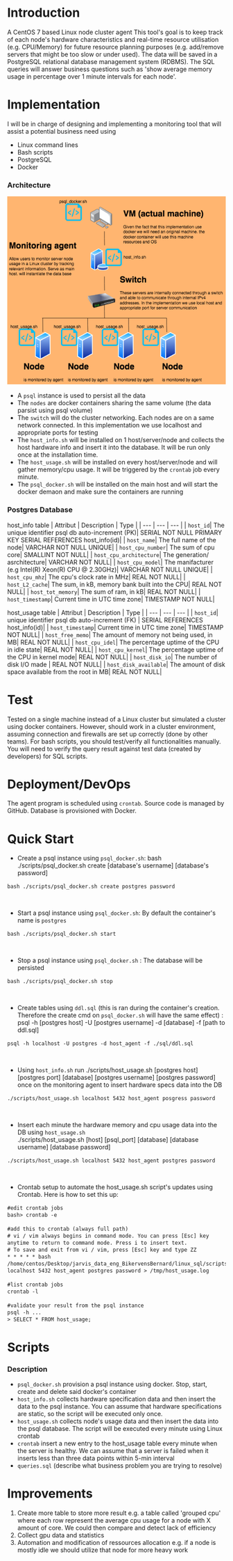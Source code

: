 
# Introduction

A CentOS 7 based Linux node cluster agent
This tool's goal is to keep track of each node's hardware characteristics and real-time resource utilisation (e.g. CPU/Memory) for future resource planning purposes (e.g. add/remove servers that might be too slow or under used). 
The data will be saved in a PostgreSQL relational database management system (RDBMS). 
The SQL queries will answer business questions such as 'show average memory usage in percentage over 1 minute intervals for each node'.

# Implementation

I will be in charge of designing and implementing a monitoring tool that will assist a potential business need using 
 - Linux command lines
 - Bash scripts
 - PostgreSQL
 - Docker

### **Architecture**

![architecture](./assets/architecture.png)

- A `psql` instance is used to persist all the data
- The `nodes` are docker containers sharing the same volume (the data parsist using psql volume)
- The `switch` will do the cluster networking. Each nodes are on a same network connected. In this implementation we use localhost and appropriate ports for testing
- The `host_info.sh` will be installed on 1 host/server/node and collects the host hardware info and insert it into the database. It will be run only once at the installation time.
- The `host_usage.sh` will be installed on every host/server/node and will gather memory/cpu usage. It will be triggered by the `crontab` job every minute.
- The `psql_docker.sh` will be installed on the main host and will start the docker demaon and make sure the containers are running

### **Postgres Database**

host_info table
| Attribut | Description | Type |
| --- | --- | --- |
| `host_id`| The unique identifier psql db auto-increment (PK)| SERIAL NOT NULL PRIMARY KEY SERIAL REFERENCES host_info(id)|
| `host_name`| The full name of the node| VARCHAR NOT NULL UNIQUE|
| `host_cpu_number`| The sum of cpu core| SMALLINT NOT NULL|
| `host_cpu_architecture`| The generation/ asrchitecture| VARCHAR NOT NULL|
| `host_cpu_model`| The manifacturer (e.g Intel(R) Xeon(R) CPU @ 2.30GHz)| VARCHAR NOT NULL UNIQUE|
| `host_cpu_mhz`| The cpu's clock rate in MHz| REAL NOT NULL|
| `host_L2_cache`| The sum, in kB, memory bank built into the CPU| REAL NOT NULL|
| `host_tot_memory`| The sum of ram, in kB| REAL NOT NULL|
| `host_timestamp`| Current time in UTC time zone| TIMESTAMP NOT NULL|

host_usage table
| Attribut | Description | Type |
| --- | --- | --- |
| `host_id`| unique identifier psql db auto-increment (FK) | SERIAL REFERENCES host_info(id)|
| `host_timestamp`| Current time in UTC time zone| TIMESTAMP NOT NULL|
| `host_free_memo`| The amount of memory not being used, in MB| REAL NOT NULL|
| `host_cpu_idel`| The percentage uptime of the CPU in idle state| REAL NOT NULL|
| `host_cpu_kernel`| The percentage uptime of the CPU in kernel mode| REAL NOT NULL|
| `host_disk_io`| The number of disk I/O made  | REAL NOT NULL|
| `host_disk_available`| The amount of disk space available from the root in MB| REAL NOT NULL|

# Test

Tested on a single machine instead of a Linux cluster but simulated a cluster using docker containers. 
However, should work in a cluster environment, assuming connection and firewalls are set up correctly (done by other teams). 
For bash scripts, you should test/verify all functionalities manually. You will need to verify the query result against test data (created by developers) for SQL scripts.

# Deployment/DevOps

The agent program is scheduled using `crontab`. Source code is managed by GitHub. Database is provisioned with Docker.

# Quick Start
- Create a psql instance using `psql_docker.sh`: bash ./scripts/psql_docker.sh create [database's username] [database's password] 
```
bash ./scripts/psql_docker.sh create postgres password
```

<br/>

- Start a psql instance using `psql_docker.sh`: By default the container's name is `postgres`
```
bash ./scripts/psql_docker.sh start
```

<br/>

- Stop a psql instance using `psql_docker.sh` : The database will be persisted
```
bash ./scripts/psql_docker.sh stop
```

<br/>

- Create tables using `ddl.sql` (this is ran during the container's creation. Therefore the create cmd on `psql_docker.sh` will have the same effect) : psql -h [postgres host] -U [postgres username] -d [database] -f [path to ddl.sql]
```
psql -h localhost -U postgres -d host_agent -f ./sql/ddl.sql
```

<br/>

- Using `host_info.sh` run ./scripts/host_usage.sh [postgres host] [postgres port] [database] [postgres username] [postgres password] once on the monitoring agent to insert hardware specs data into the DB
```
./scripts/host_usage.sh localhost 5432 host_agent posgress password
```

<br/>

- Insert each minute the hardware memory and cpu usage data into the DB using `host_usage.sh` <br/> ./scripts/host_usage.sh [host] [psql_port] [database] [database username] [database password]
```
./scripts/host_usage.sh localhost 5432 host_agent postgres password
```

<br/>

- Crontab setup to automate the host_usage.sh script's updates using Crontab. Here is how to set this up:
```
#edit crontab jobs
bash> crontab -e

#add this to crontab (always full path)
# vi / vim always begins in command mode. You can press [Esc] key anytime to return to command mode. Press i to insert text. 
# To save and exit from vi / vim, press [Esc] key and type ZZ
* * * * * bash /home/centos/Desktop/jarvis_data_eng_BikervensBernard/linux_sql/scripts/host_usage.sh localhost 5432 host_agent postgres password > /tmp/host_usage.log

#list crontab jobs
crontab -l

#validate your result from the psql instance
psql -h ...
> SELECT * FROM host_usage;
```

# Scripts
### **Description**
- `psql_docker.sh` provision a psql instance using docker. Stop, start, create and delete said docker's container
- `host_info.sh` collects hardware specification data and then insert the data to the psql instance. You can assume that hardware specifications are static, so the script will be executed only once. 
- `host_usage.sh` collects node's usage data and then insert the data into the psql database. The script will be executed every minute using Linux crontab 
- `crontab` insert a new entry to the host_usage table every minute when the server is healthy. We can assume that a server is failed when it inserts less than three data points within 5-min interval
- `queries.sql` (describe what business problem you are trying to resolve)

# Improvements
1. Create more table to store more result e.g. a table called 'grouped cpu' where each row represent the average cpu usage for a node with X amount of core. We could then compare and detect lack of efficiency 
2. Collect gpu data and statistics
3. Automation and modification of ressources allocation e.g. if a node is mostly idle we should utilize that node for more heavy work
